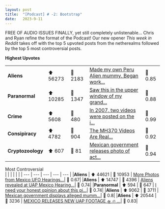 ```yaml
---
layout: post
title:  "[Podcast] # -2: Bootstrap"
date:   2023-9-11
---
```


<style>
td, th {
   border: none!important;
}
</style>

FREE OF AUDIO ISSUES FINALLY, yet still completely unlistenable... Chris and Ryan refine the format of the Podcast!  Our new opener *This week in Reddit* takes off with the top 5 upvoted posts from the netherealms followed by the top 5 most controversial posts.

**Highest Upvotes** <br>

|               |               |               |               |               |
| --- | --- | --- | --- | --- |
|**Aliens**| ⬆ 56273 | 💬 2183 |  [Made my own Peru Alien mummy. Began work...](https://i.redd.it/wxno3xo292ob1.png)| 🤼 0.85|
|**Paranormal**| ⬆ 10285 | 💬 1347 |  [Saw this in the upper window of my grand...](https://i.redd.it/6z3fyklkpbnb1.jpg)| 🤼 0.88|
|**Crime**| ⬆ 5608 | 💬 480 |  [In 2007, two videos were posted on the i...](https://www.fbi.gov/wanted/ecap/unknown-suspect-1)| 🤼 0.99|
|**Consipiracy**| ⬆ 4782 | 💬 904 |  [The MH370 Videos Are Real...](https://www.reddit.com/r/conspiracy/comments/16gom4a/the_mh370_videos_are_real/)| 🤼 0.92|
|**Cryptozoology**| ⬆ 607 | 💬 81 |  [Mexican government releases photo of act...](https://i.redd.it/mlxi5m2l2gob1.jpg)| 🤼 0.94|

Most Controversial <br>
|               |               |               |               |               |
| --- | --- | --- | --- | --- |
|**Aliens** | ⬆ 44621 | 💬 10953 |  [More Photos from Mexico UFO Hearings...](https://www.reddit.com/gallery/16hb3u7)| 🤼 0.67|
|**Aliens** | ⬆ 14747 | 💬 4396 |  [Aliens revealed at UAP Mexico Hearing...](https://i.redd.it/210vrxj85xnb1.jpg)| 🤼 0.74|
|**Paranormal** | ⬆ 594 | 💬 647 |  [I need your honest opinion about this pi...](https://i.redd.it/0ud0xm1y0nnb1.jpg)| 🤼 0.74|
|**Aliens** | ⬆ 9062 | 💬 3711 |  [Mexican government displays alleged mumm...](https://youtube.com/clip/UgkxWhk4GLYz0JzqhF13ImeqX8ioFZVSvasO?si=OS48M9b9_l_BcfCM)| 🤼 0.8|
|**Aliens** | ⬆ 20544 | 💬 3236 |  [MEXICO RELEASES NEW UAP FOOTAGE 🛸 🔥 ...](https://v.redd.it/ep2bv84tvwnb1)| 🤼 0.83|

